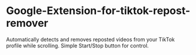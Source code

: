 # Google-Extension-for-tiktok-repost-remover
Automatically detects and removes reposted videos from your TikTok profile while scrolling. Simple Start/Stop button for control.
